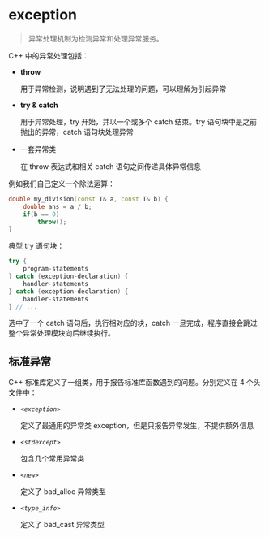 # exception

> 异常处理机制为检测异常和处理异常服务。

C++ 中的异常处理包括：

* **throw**

    用于异常检测，说明遇到了无法处理的问题，可以理解为引起异常

* **try & catch**

    用于异常处理，try 开始，并以一个或多个 catch 结束。try 语句块中是之前抛出的异常，catch 语句块处理异常

* 一套异常类

    在 throw 表达式和相关 catch 语句之间传递具体异常信息



例如我们自己定义一个除法运算：

```c++
double my_division(const T& a, const T& b) {
    double ans = a / b;
    if(b == 0)
        throw();
}
```



典型 try 语句块：

```c++
try {
    program-statements
} catch (exception-declaration) {
    handler-statements
} catch (exception-declaration) {
    handler-statements
} // ...
```

选中了一个 catch 语句后，执行相对应的块，catch 一旦完成，程序直接会跳过整个异常处理模块向后继续执行。



## 标准异常

C++ 标准库定义了一组类，用于报告标准库函数遇到的问题。分别定义在 4 个头文件中：

* *`<exception>`*

    定义了最通用的异常类 exception，但是只报告异常发生，不提供额外信息

* *`<stdexcept>`*

    包含几个常用异常类

* *`<new>`*

    定义了 bad_alloc 异常类型

* *`<type_info>`*

    定义了 bad_cast 异常类型